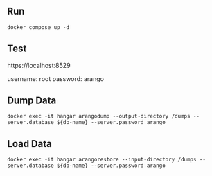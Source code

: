 ## Run
```
docker compose up -d
```

## Test
https://localhost:8529

username: root
password: arango

## Dump Data
```
docker exec -it hangar arangodump --output-directory /dumps --server.database ${db-name} --server.password arango
```

## Load Data
```
docker exec -it hangar arangorestore --input-directory /dumps --server.database ${db-name} --server.password arango
```

